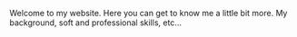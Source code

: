 Welcome to my website. Here you can get to know me a little bit more. My background, soft and professional skills, etc...


